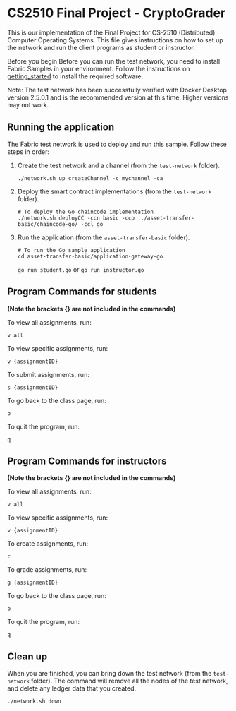 # CS2510 Final Project - CryptoGrader

This is our implementation of the Final Project for CS-2510 (Distributed) Computer Operating Systems. This file gives instructions on how to set up the network and run the client programs as student or instructor.

Before you begin
Before you can run the test network, you need to install Fabric Samples in your environment. Follow the instructions on [getting_started](https://hyperledger-fabric.readthedocs.io/en/release-2.5/getting_started.html) to install the required software.

Note: The test network has been successfully verified with Docker Desktop version 2.5.0.1 and is the recommended version at this time. Higher versions may not work.

## Running the application

The Fabric test network is used to deploy and run this sample. Follow these steps in order:

1. Create the test network and a channel (from the `test-network` folder).
   ```
   ./network.sh up createChannel -c mychannel -ca
   ```

1. Deploy the smart contract implementations (from the `test-network` folder).
   ```
   # To deploy the Go chaincode implementation
   ./network.sh deployCC -ccn basic -ccp ../asset-transfer-basic/chaincode-go/ -ccl go
   ```

1. Run the application (from the `asset-transfer-basic` folder).
   ```
   # To run the Go sample application
   cd asset-transfer-basic/application-gateway-go
   ```
   
   `go run student.go` or `go run instructor.go`

## Program Commands for students
**(Note the brackets {} are not included in the commands)**

To view all assignments, run:

`v all`

To view specific assignments, run:

`v {assignmentID}`

To submit assignments, run:

`s {assignmentID}`

To go back to the class page, run:

`b`

To quit the program, run:

`q`

## Program Commands for instructors
**(Note the brackets {} are not included in the commands)**

To view all assignments, run:

`v all`

To view specific assignments, run:

`v {assignmentID}`

To create assignments, run:

`c`

To grade assignments, run:

`g {assignmentID}`

To go back to the class page, run:

`b`

To quit the program, run:

`q`

## Clean up

When you are finished, you can bring down the test network (from the `test-network` folder). The command will remove all the nodes of the test network, and delete any ledger data that you created.

```
./network.sh down
```

